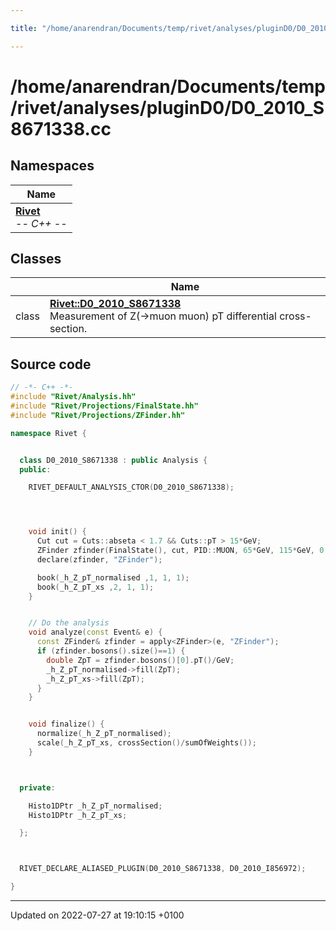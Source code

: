 ```yaml
---

title: "/home/anarendran/Documents/temp/rivet/analyses/pluginD0/D0_2010_S8671338.cc"

---
```


# /home/anarendran/Documents/temp/rivet/analyses/pluginD0/D0_2010_S8671338.cc



## Namespaces

| Name           |
| -------------- |
| **[Rivet](http://example.org/namespaces/namespacerivet/)** <br>-*- C++ -*-  |

## Classes

|                | Name           |
| -------------- | -------------- |
| class | **[Rivet::D0_2010_S8671338](http://example.org/classes/classrivet_1_1d0__2010__s8671338/)** <br>Measurement of Z(->muon muon) pT differential cross-section.  |




## Source code

```cpp
// -*- C++ -*-
#include "Rivet/Analysis.hh"
#include "Rivet/Projections/FinalState.hh"
#include "Rivet/Projections/ZFinder.hh"

namespace Rivet {


  class D0_2010_S8671338 : public Analysis {
  public:

    RIVET_DEFAULT_ANALYSIS_CTOR(D0_2010_S8671338);




    void init() {
      Cut cut = Cuts::abseta < 1.7 && Cuts::pT > 15*GeV;
      ZFinder zfinder(FinalState(), cut, PID::MUON, 65*GeV, 115*GeV, 0.2, ZFinder::ClusterPhotons::NONE, ZFinder::AddPhotons::YES);
      declare(zfinder, "ZFinder");

      book(_h_Z_pT_normalised ,1, 1, 1);
      book(_h_Z_pT_xs ,2, 1, 1);
    }


    // Do the analysis
    void analyze(const Event& e) {
      const ZFinder& zfinder = apply<ZFinder>(e, "ZFinder");
      if (zfinder.bosons().size()==1) {
        double ZpT = zfinder.bosons()[0].pT()/GeV;
        _h_Z_pT_normalised->fill(ZpT);
        _h_Z_pT_xs->fill(ZpT);
      }
    }


    void finalize() {
      normalize(_h_Z_pT_normalised);
      scale(_h_Z_pT_xs, crossSection()/sumOfWeights());
    }



  private:

    Histo1DPtr _h_Z_pT_normalised;
    Histo1DPtr _h_Z_pT_xs;

  };



  RIVET_DECLARE_ALIASED_PLUGIN(D0_2010_S8671338, D0_2010_I856972);

}
```


-------------------------------

Updated on 2022-07-27 at 19:10:15 +0100

